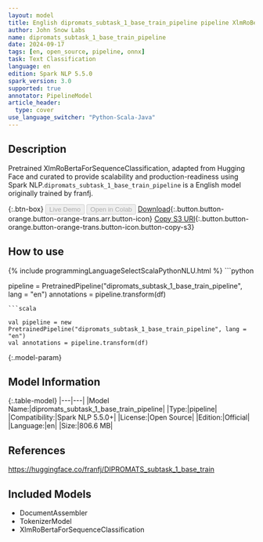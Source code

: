 ```yaml
---
layout: model
title: English dipromats_subtask_1_base_train_pipeline pipeline XlmRoBertaForSequenceClassification from franfj
author: John Snow Labs
name: dipromats_subtask_1_base_train_pipeline
date: 2024-09-17
tags: [en, open_source, pipeline, onnx]
task: Text Classification
language: en
edition: Spark NLP 5.5.0
spark_version: 3.0
supported: true
annotator: PipelineModel
article_header:
  type: cover
use_language_switcher: "Python-Scala-Java"
---
```


## Description

Pretrained XlmRoBertaForSequenceClassification, adapted from Hugging Face and curated to provide scalability and production-readiness using Spark NLP.`dipromats_subtask_1_base_train_pipeline` is a English model originally trained by franfj.

{:.btn-box}
<button class="button button-orange" disabled>Live Demo</button>
<button class="button button-orange" disabled>Open in Colab</button>
[Download](https://s3.amazonaws.com/auxdata.johnsnowlabs.com/public/models/dipromats_subtask_1_base_train_pipeline_en_5.5.0_3.0_1726536633198.zip){:.button.button-orange.button-orange-trans.arr.button-icon}
[Copy S3 URI](s3://auxdata.johnsnowlabs.com/public/models/dipromats_subtask_1_base_train_pipeline_en_5.5.0_3.0_1726536633198.zip){:.button.button-orange.button-orange-trans.button-icon.button-copy-s3}

## How to use



<div class="tabs-box" markdown="1">
{% include programmingLanguageSelectScalaPythonNLU.html %}
```python

pipeline = PretrainedPipeline("dipromats_subtask_1_base_train_pipeline", lang = "en")
annotations =  pipeline.transform(df)   

```
```scala

val pipeline = new PretrainedPipeline("dipromats_subtask_1_base_train_pipeline", lang = "en")
val annotations = pipeline.transform(df)

```
</div>

{:.model-param}
## Model Information

{:.table-model}
|---|---|
|Model Name:|dipromats_subtask_1_base_train_pipeline|
|Type:|pipeline|
|Compatibility:|Spark NLP 5.5.0+|
|License:|Open Source|
|Edition:|Official|
|Language:|en|
|Size:|806.6 MB|

## References

https://huggingface.co/franfj/DIPROMATS_subtask_1_base_train

## Included Models

- DocumentAssembler
- TokenizerModel
- XlmRoBertaForSequenceClassification